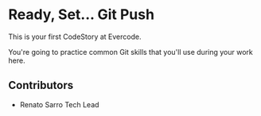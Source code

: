 
# Ready, Set... Git Push

This is your first CodeStory at Evercode.

You're going to practice common Git skills that you'll use during your work here.

## Contributors

- Renato Sarro Tech Lead
